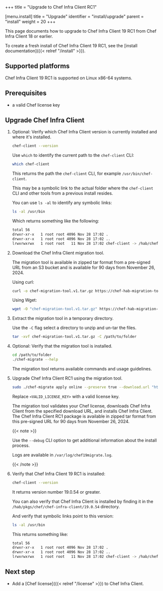 +++
title = "Upgrade to Chef Infra Client RC1"

[menu.install]
title = "Upgrade"
identifier = "install/upgrade"
parent = "install"
weight = 20
+++

This page documents how to upgrade to Chef Infra Client 19 RC1 from Chef Infra Client 18 or earlier.

To create a fresh install of Chef Infra Client 19 RC1, see the [install documentation]({{< relref "/install" >}}).

## Supported platforms

Chef Infra Client 19 RC1 is supported on Linux x86-64 systems.

## Prerequisites

- a valid Chef license key

## Upgrade Chef Infra Client

1. Optional: Verify which Chef Infra Client version is currently installed and where it's installed.

    ```sh
    chef-client --version
    ```

    Use `which` to identify the current path to the `chef-client` CLI:

    ```sh
    which chef-client
    ```

    This returns the path the `chef-client` CLI, for example `/usr/bin/chef-client`.

    This may be a symbolic link to the actual folder where the `chef-client` CLI and other tools from a previous install resides.

    You can use `ls -al` to identify any symbolic links:

    ```sh
    ls -al /usr/bin
    ```

    Which returns something like the following:

    ```sh
    total 56
    drwxr-xr-x   1 root root 4096 Nov 28 17:02 .
    drwxr-xr-x   1 root root 4096 Nov 28 17:02 ..
    lrwxrwxrwx   1 root root   11 Nov 28 17:02 chef-client -> /hab/chef/bin/chef-client
    ```

1. Download the Chef Infra Client migration tool.

    The migration tool is available in zipped tar format from a pre-signed URL from an S3 bucket and is available for 90 days from November 26, 2024.

    Using curl:

    ```sh
    curl -o chef-migration-tool.v1.tar.gz https://chef-hab-migration-tool-bucket.s3.amazonaws.com/migration-tools_Linux_x86_64.tar.gz\?AWSAccessKeyId\=AKIAW4FPVFT6LUYZUYOB\&Signature\=FMsMGzoZe1YTYA4DbpOIEB%2FHHSw%3D\&Expires\=1740411440
    ```

    Using Wget:

    ```sh
    wget -O "chef-migration-tool.v1.tar.gz" https://chef-hab-migration-tool-bucket.s3.amazonaws.com/migration-tools_Linux_x86_64.tar.gz\?AWSAccessKeyId\=AKIAW4FPVFT6LUYZUYOB\&Signature\=FMsMGzoZe1YTYA4DbpOIEB%2FHHSw%3D\&Expires\=1740411440
    ```

1. Extract the migration tool in a temporary directory.

    Use the `-C` flag select a directory to unzip and un-tar the files.

    ```sh
    tar -xvf chef-migration-tool.v1.tar.gz -C /path/to/folder
    ```

1. Optional: Verify that the migration tool is installed.

    ```sh
    cd /path/to/folder
    ./chef-migrate --help
    ```

    The migration tool returns available commands and usage guidelines.

1. Upgrade Chef Infra Client RC1 using the migration tool.

    ```sh
    sudo ./chef-migrate apply online --preserve true --download.url "https://unstable-habitat-tarball.s3.amazonaws.com/chef-chef-infra-client-19.0.54-20241121145703.tar.gz?AWSAccessKeyId=AKIA2L25YRBIC3WVJTRM&Signature=XDGliip78EyaiazMnbi7N8Pao%2Bk%3D&Expires=1740407376" --license.key <VALID_LICENSE_KEY>
    ```

    Replace `<VALID_LICENSE_KEY>` with a valid license key.

    The migration tool validates your Chef license, downloads Chef Infra Client from the specified download URL, and installs Chef Infra Client.
    The Chef Infra Client RC1 package is available in zipped tar format from this pre-signed URL for 90 days from November 26, 2024.

    {{< note >}}

    Use the `--debug` CLI option to get additional information about the install process.

    Logs are available in `/var/log/chef19migrate.log`.

    {{< /note >}}

1. Verify that Chef Infra Client 19 RC1 is installed:

    ```sh
    chef-client --version
    ```

    It returns version number 19.0.54 or greater.

    You can also verify that Chef Infra Client is installed by finding it in the `/hab/pkgs/chef/chef-infra-client/19.0.54` directory.

    And verify that symbolic links point to this version:

    ```sh
    ls -al /usr/bin
    ```

    This returns something like:

    ```sh
    total 56
    drwxr-xr-x   1 root root 4096 Nov 28 17:02 .
    drwxr-xr-x   1 root root 4096 Nov 28 17:02 ..
    lrwxrwxrwx   1 root root   11 Nov 28 17:02 chef-client -> /hab/chef/bin/chef-client
    ```

## Next step

- Add a [Chef license]({{< relref "/license" >}}) to Chef Infra Client.
